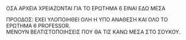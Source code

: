 ΟΣΑ ΑΡΧΕΙΑ ΧΡΕΙΑΖΟΝΤΑΙ ΓΙΑ ΤΟ ΕΡΩΤΗΜΑ 6 ΕΙΝΑΙ ΕΔΩ ΜΕΣΑ <br>



ΠΡΟΟΔΟΣ:  ΕΧΕΙ ΥΛΟΠΟΙΗΘΕΙ ΟΛΗ Η ΥΠΟ ΑΝΑΘΕΣΗ ΚΑΙ ΟΛΟ ΤΟ ΕΡΩΤΗΜΑ 6 PROFESSOR. <br>
ΜΕΝΟΥΝ ΒΕΛΤΙΣΤΟΠΟΙΗΣΕΙΣ ΠΟΥ ΘΑ ΤΙΣ ΚΑΝΩ ΜΕΣΑ ΣΤΟ ΣΟΥΚΟΥ.
